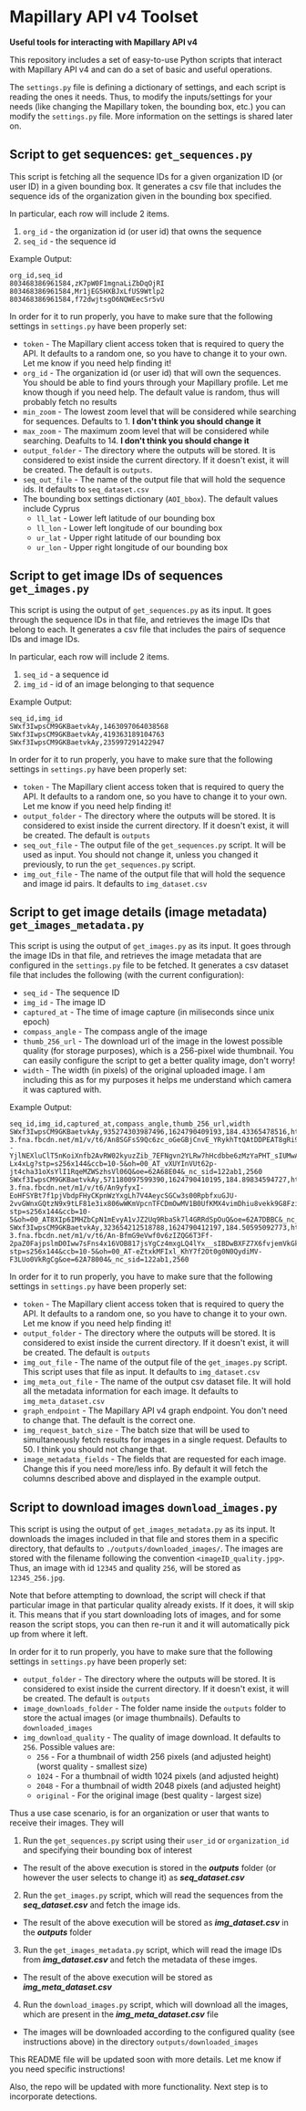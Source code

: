 # Mapillary API v4 Toolset
**Useful tools for interacting with Mapillary API v4**

This repository includes a set of easy-to-use Python scripts that interact with Mapillary API v4 and can do a set of basic and useful operations.

The `settings.py` file is defining a dictionary of settings, and each script is reading the ones it needs. Thus, to modify the inputs/settings for your needs (like changing the Mapillary token, the bounding box, etc.) you can modify the `settings.py` file. More information on the settings is shared later on.



## Script to get sequences: `get_sequences.py`
This script is fetching all the sequence IDs for a given organization ID (or user ID) in a given bounding box. It generates a csv file that includes the sequence ids of the organization given in the bounding box specified.

In particular, each row will include 2 items.
1. `org_id` - the organization id (or user id) that owns the sequence
2. `seq_id` - the sequence id

Example Output:
```csv
org_id,seq_id
803468386961584,zK7pW0F1mgnaLiZbDqOjRI
803468386961584,Mr1jEG5HXBJxLfUS9Wtlp2
803468386961584,f72dwjtsgO6NQWEecSr5vU
```

In order for it to run properly, you have to make sure that the following settings in `settings.py` have been properly set:
* `token` - The Mapillary client access token that is required to query the API. It defaults to a random one, so you have to change it to your own. Let me know if you need help finding it!
* `org_id` - The organization id (or user id) that will own the sequences. You should be able to find yours through your Mapillary profile. Let me know though if you need help. The default value is random, thus will probably fetch no results
* `min_zoom` - The lowest zoom level that will be considered while searching for sequences. Defaults to 1. **I don't think you should change it**
* `max_zoom` - The maximum zoom level that will be considered while searching. Deafults to 14. **I don't think you should change it**
* `output_folder` - The directory where the outputs will be stored. It is considered to exist inside the current directory. If it doesn't exist, it will be created. The default is `outputs`.
* `seq_out_file` - The name of the output file that will hold the sequence ids. It defaults to `seq_dataset.csv`
* The bounding box settings dictionary (`AOI_bbox`). The default values include Cyprus
  * `ll_lat` - Lower left latitude of our bounding box
  * `ll_lon` - Lower left longitude of our bounding box
  * `ur_lat` - Upper right latitude of our bounding box
  * `ur_lon` - Upper right longitude of our bounding box



## Script to get image IDs of sequences `get_images.py`
This script is using the output of `get_sequences.py` as its input. It goes through the sequence IDs in that file, and retrieves the image IDs that belong to each. It generates a csv file that includes the pairs of sequence IDs and image IDs.

In particular, each row will include 2 items.
1. `seq_id` - a sequence id
2. `img_id` - id of an image belonging to that sequence

Example Output:
```csv
seq_id,img_id
SWxf3IwpsCM9GKBaetvkAy,1463097064038568
SWxf3IwpsCM9GKBaetvkAy,419363189104763
SWxf3IwpsCM9GKBaetvkAy,235997291422947
```

In order for it to run properly, you have to make sure that the following settings in `settings.py` have been properly set:
* `token` - The Mapillary client access token that is required to query the API. It defaults to a random one, so you have to change it to your own. Let me know if you need help finding it!
* `output_folder` - The directory where the outputs will be stored. It is considered to exist inside the current directory. If it doesn't exist, it will be created. The default is `outputs`
* `seq_out_file` - The output file of the `get_sequences.py` script. It will be used as input. You should not change it, unless you changed it previously, to run the `get_sequences.py` script.
* `img_out_file` - The name of the output file that will hold the sequence and image id pairs. It defaults to `img_dataset.csv`



## Script to get image details (image metadata) `get_images_metadata.py`
This script is using the output of `get_images.py` as its input. It goes through the image IDs in that file, and retrieves the image metadata that are configured in the `settings.py` file to be fetched. It generates a csv dataset file that includes the following (with the current configuration):
* `seq_id` - The sequence ID
* `img_id` - The image ID
* `captured_at` - The time of image capture (in miliseconds since unix epoch)
* `compass_angle` - The compass angle of the image
* `thumb_256_url` - The download url of the image in the lowest possible quality (for storage purposes), which is a 256-pixel wide thumbnail. You can easily configure the script to get a better quality image, don't worry!
* `width` - The width (in pixels) of the original uploaded image. I am including this as for my purposes it helps me understand which camera it was captured with.

Example Output:
```csv
seq_id,img_id,captured_at,compass_angle,thumb_256_url,width
SWxf3IwpsCM9GKBaetvkAy,935274303987496,1624790409193,184.43365478516,https://scontent.fath3-3.fna.fbcdn.net/m1/v/t6/An8SGFsS9Qc6zc_oGeGBjCnvE_YRykhTtQAtDDPEAT8gRi9P_e0WKmXL6ArVzayE4qEZ--YjlNEXluClT5nKoiXnfb2AvRW02kyuzZib_7EFNgvn2YLRw7hHcdbbe6zMzYaPHT_sIUMwA8U-Lx4xLg?stp=s256x144&ccb=10-5&oh=00_AT_vXUYInVUt62p-jt4cha31oXsYlI1RqeMZWSzhsVl06Q&oe=62A68E04&_nc_sid=122ab1,2560
SWxf3IwpsCM9GKBaetvkAy,571180097599390,1624790410195,184.89834594727,https://scontent.fath3-3.fna.fbcdn.net/m1/v/t6/An9yfyxI-EoHFSYBt7f1pjVbdpFHyCKpnWzYxgLh7V4AeycSGCw3s00RpbfxuGJU-2vvGWnxGQtzN9x9tLF81e3ix806wWKmVpcnTFCDmOwMV1B0UfKMX4vimDhiu8vekk9G8FziGz3qM8C1LQjxFg?stp=s256x144&ccb=10-5&oh=00_AT8XIp6IMHZbCpN1mEvyA1vJZ2Uq9RbaSk7l4GRRdSpOuQ&oe=62A7DBBC&_nc_sid=122ab1,2560
SWxf3IwpsCM9GKBaetvkAy,323654212518788,1624790412197,184.50595092773,https://scontent.fath3-3.fna.fbcdn.net/m1/v/t6/An-BfmG9eVwf0v6zIZQG6T3Ff-2paZ0FajpslmD0Iww7sFns4x16VOB817jsYgCz4mxgLQ4lYx__sIBDwBXFZ7X6fvjemVkGkFfEGVAYSXIleN330nhUGPVdkXEp8dMKSz09QTFA4LzQNNRz7LKyoQ?stp=s256x144&ccb=10-5&oh=00_AT-eZtxkMFIxl_KhY7f2Ot0g0N0QydiMV-F3LUo0VkRgCg&oe=62A78004&_nc_sid=122ab1,2560
```

In order for it to run properly, you have to make sure that the following settings in `settings.py` have been properly set:
* `token` - The Mapillary client access token that is required to query the API. It defaults to a random one, so you have to change it to your own. Let me know if you need help finding it!
* `output_folder` - The directory where the outputs will be stored. It is considered to exist inside the current directory. If it doesn't exist, it will be created. The default is `outputs`
* `img_out_file` - The name of the output file of the `get_images.py` script. This script uses that file as input. It defaults to `img_dataset.csv`
* `img_meta_out_file` - The name of the output csv dataset file. It will hold all the metadata information for each image. It defaults to `img_meta_dataset.csv`
* `graph_endpoint` - The Mapillary API v4 graph endpoint. You don't need to change that. The default is the correct one.
* `img_request_batch_size` - The batch size that will be used to simultaneously fetch results for images in a single request. Defaults to 50. I think you should not change that.
* `image_metadata_fields` - The fields that are requested for each image. Change this if you need more/less info. By default it will fetch the columns described above and displayed in the example output.



## Script to download images `download_images.py`
This script is using the output of `get_images_metadata.py` as its input. It downloads the images included in that file and stores them in a specific directory, that defaults to `./outputs/downloaded_images/`. The images are stored with the filename following the convention `<imageID_quality.jpg>`. Thus, an image with id `12345` and quality `256`, will be stored as `12345_256.jpg`.

Note that before attempting to download, the script will check if that particular image in that particular quality already exists. If it does, it will skip it. This means that if you start downloading lots of images, and for some reason the script stops, you can then re-run it and it will automatically pick up from where it left.

In order for it to run properly, you have to make sure that the following settings in `settings.py` have been properly set:
* `output_folder` - The directory where the outputs will be stored. It is considered to exist inside the current directory. If it doesn't exist, it will be created. The default is `outputs`
* `image_downloads_folder` - The folder name inside the `outputs` folder to store the actual images (or image thumbnails). Defaults to `downloaded_images`
* `img_download_quality` - The quality of image download. It defaults to `256`. Possible values are:
  * `256` - For a thumbnail of width 256 pixels (and adjusted height) (worst quality - smallest size)
  * `1024` - For a thumbnail of width 1024 pixels (and adjusted height)
  * `2048` - For a thumbnail of width 2048 pixels (and adjusted height)
  * `original` - For the original image (best quality - largest size)




Thus a use case scenario, is for an organization or user that wants to receive their images. They will
1. Run the `get_sequences.py` script using their `user_id` or `organization_id` and specifying their bounding box of interest
  * The result of the above execution is stored in the **_outputs_** folder (or however the user selects to change it) as **_seq_dataset.csv_**
2. Run the `get_images.py` script, which will read the sequences from the **_seq_dataset.csv_** and fetch the image ids.
  * The result of the above execution will be stored as **_img_dataset.csv_** in the **_outputs_** folder
3. Run the `get_images_metadata.py` script, which will read the image IDs from **_img_dataset.csv_** and fetch the metadata of these imges.
  * The result of the above execution will be stored as **_img_meta_dataset.csv_**
4. Run the `download_images.py` script, which will download all the images, which are present in the **_img_meta_dataset.csv_** file
  * The images will be downloaded according to the configured quality (see instructions above) in the directory `outputs/downloaded_images`

This README file will be updated soon with more details. Let me know if you need specific instructions!

Also, the repo will be updated with more functionality. Next step is to incorporate detections.

